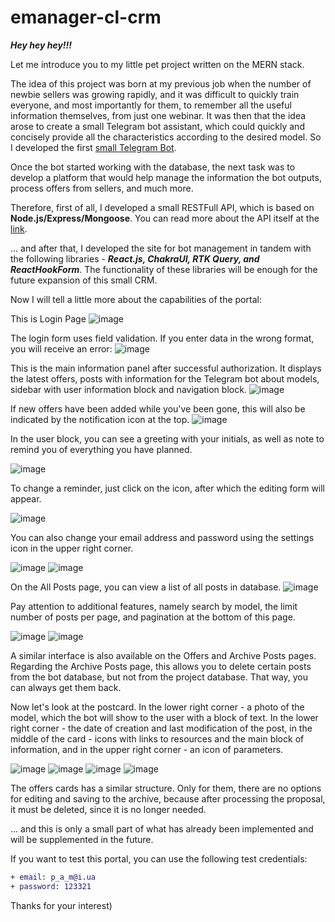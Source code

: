# emanager-cl-crm


***Hey hey hey!!!***

Let me introduce you to my little pet project written on the MERN stack.

The idea of this project was born at my previous job when the number of newbie sellers was growing rapidly, and it was difficult to quickly train everyone, and most importantly for them, to remember all the useful information themselves, from just one webinar. It was then that the idea arose to create a small Telegram bot assistant, which could quickly and concisely provide all the characteristics according to the desired model. So I developed the first [small Telegram Bot](https://github.com/andrii-petlovanyi/emanager-bot "Repository with EManagerBot").

Once the bot started working with the database, the next task was to develop a platform that would help manage the information the bot outputs, process offers from sellers, and much more.

Therefore, first of all, I developed a small RESTFull API, which is based on **Node.js/Express/Mongoose**. You can read more about the API itself at the [link](https://github.com/andrii-petlovanyi/emanager-server-crm "Repository with EManager RESTFull API").

... and after that, I developed the site for bot management in tandem with the following libraries - ***React.js, ChakraUI, RTK Query, and ReactHookForm***. The functionality of these libraries will be enough for the future expansion of this small CRM.

Now I will tell a little more about the capabilities of the portal:

This is Login Page
![image](https://user-images.githubusercontent.com/33178699/216046733-777e5d23-7756-43ec-b47a-17b89481f72e.png)

The login form uses field validation. If you enter data in the wrong format, you will receive an error:
![image](https://user-images.githubusercontent.com/33178699/216047854-76de5d1e-8cb9-4e62-82db-2497a91949c3.png)

This is the main information panel after successful authorization. It displays the latest offers, posts with information for the Telegram bot about models, sidebar with user information block and navigation block.
![image](https://user-images.githubusercontent.com/33178699/216049031-b86d10c0-a980-4dcf-982d-057bfbb824ef.png)

If new offers have been added while you've been gone, this will also be indicated by the notification icon at the top.
![image](https://user-images.githubusercontent.com/33178699/216049948-38106978-8499-499e-8da6-6e33d0f58929.png)

In the user block, you can see a greeting with your initials, as well as note to remind you of everything you have planned.

![image](https://user-images.githubusercontent.com/33178699/216051771-4cb20ea2-543b-47f0-a7e0-fa36e2661fc2.png)

To change a reminder, just click on the icon, after which the editing form will appear.

![image](https://user-images.githubusercontent.com/33178699/216053616-277434a3-cf88-4504-88df-3f77d4fdbbf1.png)

You can also change your email address and password using the settings icon in the upper right corner.

![image](https://user-images.githubusercontent.com/33178699/216054321-0b990f0b-740c-4db0-87d1-0c20fc29f0c6.png)
![image](https://user-images.githubusercontent.com/33178699/216054491-204ed55d-aa14-4f6a-9408-e547a1785ea3.png)

On the All Posts page, you can view a list of all posts in database.
![image](https://user-images.githubusercontent.com/33178699/216057642-4ec78fae-fb94-42b2-84b0-5219df83fc9f.png)

Pay attention to additional features, namely search by model, the limit number of posts per page, and pagination at the bottom of this page.

![image](https://user-images.githubusercontent.com/33178699/216058084-1513ef72-f205-4015-9e83-fc022a88d37a.png)
![image](https://user-images.githubusercontent.com/33178699/216058150-8e4a9020-f8dc-4c94-bbb6-b43ddbe07112.png)

A similar interface is also available on the Offers and Archive Posts pages. Regarding the Archive Posts page, this allows you to delete certain posts from the bot database, but not from the project database. That way, you can always get them back.


Now let's look at the postcard. In the lower right corner - a photo of the model, which the bot will show to the user with a block of text. In the lower right corner - the date of creation and last modification of the post, in the middle of the card - icons with links to resources and the main block of information, and in the upper right corner - an icon of parameters.

![image](https://user-images.githubusercontent.com/33178699/216061462-fafbbc79-4c8c-4f11-b8f7-acc6c98f2428.png)
![image](https://user-images.githubusercontent.com/33178699/216061583-c053b950-3493-4a89-b55f-8e0fd1bc7cb9.png)
![image](https://user-images.githubusercontent.com/33178699/216063240-d8277aae-d953-4235-ad93-bbd12a255ca8.png)
![image](https://user-images.githubusercontent.com/33178699/216063455-da4fe317-32de-44c0-9353-4bf82a61cd65.png)

The offers cards has a similar structure. Only for them, there are no options for editing and saving to the archive, because after processing the proposal, it must be deleted, since it is no longer needed.

... and this is only a small part of what has already been implemented and will be supplemented in the future.

If you want to test this portal, you can use the following test credentials:

```diff
+ email: p_a_m@i.ua
+ password: 123321
```


Thanks for your interest)




